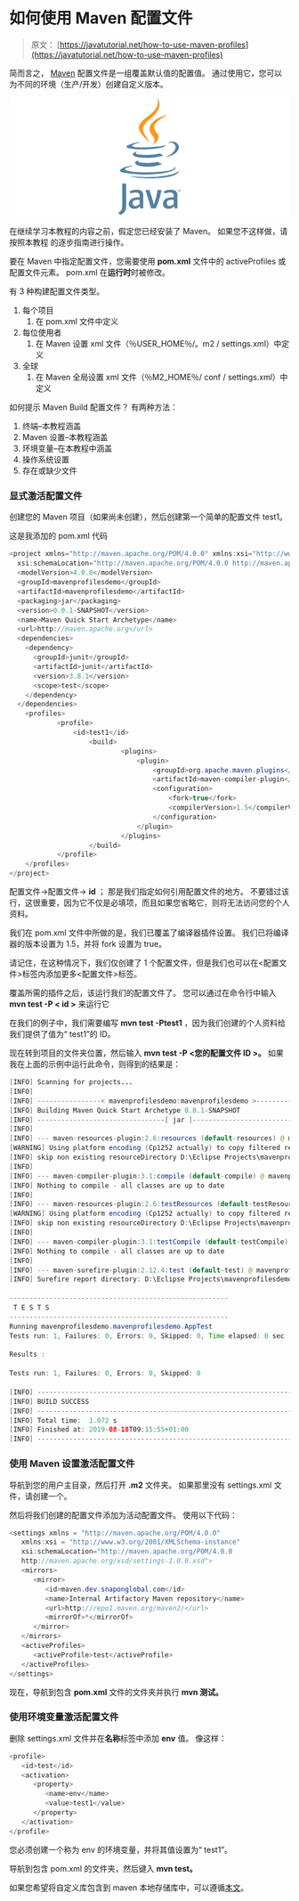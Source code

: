 # 如何使用 Maven 配置文件

> 原文： [https://javatutorial.net/how-to-use-maven-profiles](https://javatutorial.net/how-to-use-maven-profiles)

简而言之， [Maven](https://javatutorial.net/how-to-install-maven-on-windows-linux-and-mac) 配置文件是一组覆盖默认值的配置值。 通过使用它，您可以为不同的环境（生产/开发）创建自定义版本。

![java-featured-image](img/e0db051dedc1179e7424b6d998a6a772.jpg)

在继续学习本教程的内容之前，假定您已经安装了 Maven。 如果您不这样做，请按照本教程 的逐步指南进行操作。

要在 Maven 中指定配置文件，您需要使用 **pom.xml** 文件中的 activeProfiles 或配置文件元素。 pom.xml 在**运行时**时被修改。

有 3 种构建配置文件类型。

1.  每个项目
    1.  在 pom.xml 文件中定义
2.  每位使用者
    1.  在 Maven 设置 xml 文件（％USER_HOME％/。m2 / settings.xml）中定义
3.  全球
    1.  在 Maven 全局设置 xml 文件（％M2_HOME％/ conf / settings.xml）中定义

如何提示 Maven Build 配置文件？ 有两种方法：

1.  终端–本教程涵盖
2.  Maven 设置–本教程涵盖
3.  环境变量–在本教程中涵盖
4.  操作系统设置
5.  存在或缺少文件

### 显式激活配置文件

创建您的 Maven 项目（如果尚未创建），然后创建第一个简单的配置文件 test1。

这是我添加的 pom.xml 代码

```java
<project xmlns="http://maven.apache.org/POM/4.0.0" xmlns:xsi="http://www.w3.org/2001/XMLSchema-instance"
  xsi:schemaLocation="http://maven.apache.org/POM/4.0.0 http://maven.apache.org/maven-v4_0_0.xsd">
  <modelVersion>4.0.0</modelVersion>
  <groupId>mavenprofilesdemo</groupId>
  <artifactId>mavenprofilesdemo</artifactId>
  <packaging>jar</packaging>
  <version>0.0.1-SNAPSHOT</version>
  <name>Maven Quick Start Archetype</name>
  <url>http://maven.apache.org</url>
  <dependencies>
    <dependency>
      <groupId>junit</groupId>
      <artifactId>junit</artifactId>
      <version>3.8.1</version>
      <scope>test</scope>
    </dependency>
  </dependencies>
    <profiles> 
            <profile>
                <id>test1</id> 
                    <build> 
                            <plugins>
                                <plugin>
                                    <groupId>org.apache.maven.plugins</groupId>
                                    <artifactId>maven-compiler-plugin</artifactId>
                                    <configuration>
                                    	<fork>true</fork>
                                        <compilerVersion>1.5</compilerVersion>
                                    </configuration>
                                </plugin>
                            </plugins>
                    </build>
            </profile>
    </profiles>
</project>

```

配置文件-&gt;配置文件-&gt; **id** ； 那是我们指定如何引用配置文件的地方。 不要错过该行，这很重要，因为它不仅是必填项，而且如果您省略它，则将无法访问您的个人资料。

我们在 pom.xml 文件中所做的是，我们已覆盖了编译器插件设置。 我们已将编译器的版本设置为 1.5，并将 fork 设置为 true。

请记住，在这种情况下，我们仅创建了 1 个配置文件，但是我们也可以在&lt;配置文件&gt;标签内添加更多&lt;配置文件&gt;标签。

覆盖所需的插件之后，该运行我们的配置文件了。 您可以通过在命令行中输入 **mvn test -P &lt; id &gt;** 来运行它

在我们的例子中，我们需要编写 **mvn test -Ptest1** ，因为我们创建的个人资料给我们提供了值为“ test1”的 ID。

现在转到项目的文件夹位置，然后输入 **mvn test -P &lt;您的配置文件 ID &gt;。** 如果我在上面的示例中运行此命令，则得到的结果是：

```java
[INFO] Scanning for projects...
[INFO]
[INFO] ----------------< mavenprofilesdemo:mavenprofilesdemo >-----------------
[INFO] Building Maven Quick Start Archetype 0.0.1-SNAPSHOT
[INFO] --------------------------------[ jar ]---------------------------------
[INFO]
[INFO] --- maven-resources-plugin:2.6:resources (default-resources) @ mavenprofilesdemo ---
[WARNING] Using platform encoding (Cp1252 actually) to copy filtered resources, i.e. build is platform dependent!
[INFO] skip non existing resourceDirectory D:\Eclipse Projects\mavenprofilesdemo\src\main\resources
[INFO]
[INFO] --- maven-compiler-plugin:3.1:compile (default-compile) @ mavenprofilesdemo ---
[INFO] Nothing to compile - all classes are up to date
[INFO]
[INFO] --- maven-resources-plugin:2.6:testResources (default-testResources) @ mavenprofilesdemo ---
[WARNING] Using platform encoding (Cp1252 actually) to copy filtered resources, i.e. build is platform dependent!
[INFO] skip non existing resourceDirectory D:\Eclipse Projects\mavenprofilesdemo\src\test\resources
[INFO]
[INFO] --- maven-compiler-plugin:3.1:testCompile (default-testCompile) @ mavenprofilesdemo ---
[INFO] Nothing to compile - all classes are up to date
[INFO]
[INFO] --- maven-surefire-plugin:2.12.4:test (default-test) @ mavenprofilesdemo ---
[INFO] Surefire report directory: D:\Eclipse Projects\mavenprofilesdemo\target\surefire-reports

-------------------------------------------------------
 T E S T S
-------------------------------------------------------
Running mavenprofilesdemo.mavenprofilesdemo.AppTest
Tests run: 1, Failures: 0, Errors: 0, Skipped: 0, Time elapsed: 0 sec

Results :

Tests run: 1, Failures: 0, Errors: 0, Skipped: 0

[INFO] ------------------------------------------------------------------------
[INFO] BUILD SUCCESS
[INFO] ------------------------------------------------------------------------
[INFO] Total time:  1.072 s
[INFO] Finished at: 2019-08-18T09:15:55+01:00
[INFO] ------------------------------------------------------------------------
```

### 使用 Maven 设置激活配置文件

导航到您的用户主目录，然后打开 **.m2** 文件夹。 如果那里没有 settings.xml 文件，请创建一个。

然后将我们创建的配置文件添加为活动配置文件。 使用以下代码：

```java
<settings xmlns = "http://maven.apache.org/POM/4.0.0"
   xmlns:xsi = "http://www.w3.org/2001/XMLSchema-instance"
   xsi:schemaLocation="http://maven.apache.org/POM/4.0.0
   http://maven.apache.org/xsd/settings-1.0.0.xsd">
   <mirrors>
      <mirror>
         <id>maven.dev.snaponglobal.com</id>
         <name>Internal Artifactory Maven repository</name>
         <url>http://repo1.maven.org/maven2/</url>
         <mirrorOf>*</mirrorOf>
      </mirror>
   </mirrors>
   <activeProfiles>
      <activeProfile>test</activeProfile>
   </activeProfiles>
</settings>
```

现在，导航到包含 **pom.xml** 文件的文件夹并执行 **mvn 测试。**

### 使用环境变量激活配置文件

删除 settings.xml 文件并在**名称**标签中添加 **env** 值。 像这样：

```java
<profile>
   <id>test</id>
   <activation>
      <property>
         <name>env</name>
         <value>test1</value>
      </property>
   </activation>
</profile>
```

您必须创建一个称为 env 的环境变量，并将其值设置为“ test1”。

导航到包含 pom.xml 的文件夹，然后键入 **mvn test。**

如果您希望将自定义库包含到 maven 本地存储库中，可以遵循[本文](https://javatutorial.net/how-to-include-custom-library-into-maven-local-repository)。